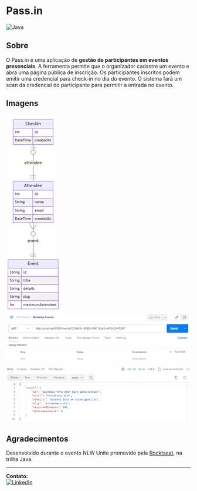 # Pass.in
![Java](https://img.shields.io/badge/java-%23ED8B00.svg?style=for-the-badge&logo=openjdk&logoColor=white)


## Sobre
O Pass.in é uma aplicação de **gestão de participantes em eventos presenciais**.
A ferramenta permite que o organizador cadastre um evento e abra uma página pública de inscrição.
Os participantes inscritos podem emitir uma credencial para check-in no dia do evento.
O sistema fará um scan da credencial do participante para permitir a entrada no evento.

## Imagens

![screen](images/diagrama-erd.png) ![screen](images/pass-in_img.png)

## Agradecimentos   
Desenvolvido durante o evento NLW Unite promovido pela [Rocktseat](https://www.rocketseat.com.br/), na trilha Java.
___
**Contato:**  
[![LinkedIn](https://img.shields.io/badge/LinkedIn-0077B5?style=for-the-badge&logo=linkedin&logoColor=white)](https://www.linkedin.com/in/alan-ogoncalves)
